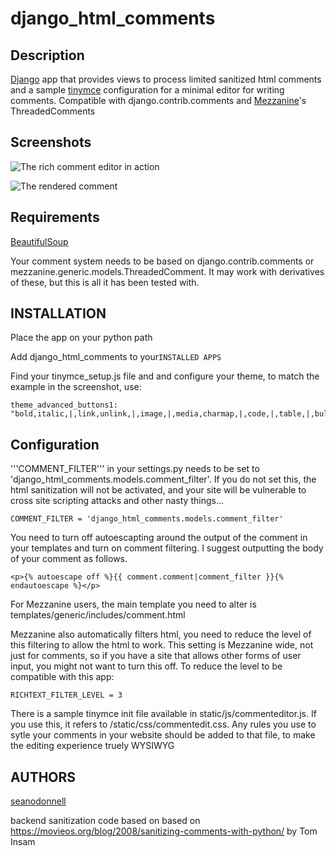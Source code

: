 # django_html_comments

## Description

[Django](http://www.djangoproject.com) app that provides views to process limited sanitized html comments and a sample [tinymce](http://www.tinymce.com/) configuration for a minimal editor for writing comments. Compatible with django.contrib.comments and [Mezzanine](https://github.com/stephenmcd/mezzanine)'s ThreadedComments

## Screenshots

![The rich comment editor in action](https://raw.github.com/seanodonnell/django_html_comments/master/screenshots/django_html_commnts_editor.png)

![The rendered comment](https://raw.github.com/seanodonnell/django_html_comments/master/screenshots/django_html_commnts_rendered.png)

## Requirements

[BeautifulSoup](http://www.crummy.com/software/BeautifulSoup/)

Your comment system needs to be based on django.contrib.comments or mezzanine.generic.models.ThreadedComment. It may work with derivatives of these, but this is all it has been tested with.

## INSTALLATION

Place the app on your python path

Add django_html_comments to your```INSTALLED APPS```

Find your tinymce_setup.js file and and configure your theme, to match the example in the screenshot, use:

    theme_advanced_buttons1: "bold,italic,|,link,unlink,|,image,|,media,charmap,|,code,|,table,|,bullist,numlist,blockquote,|,undo,redo,|,formatselect,|,search,replace,|,spellchecker,|,fullscreen,",

## Configuration 

'''COMMENT_FILTER''' in your settings.py needs to be set to 'django_html_comments.models.comment_filter'. If you do not set this, the html sanitization will not be activated, and your site will be vulnerable to cross site scripting attacks and other nasty things...

    COMMENT_FILTER = 'django_html_comments.models.comment_filter'

You need to turn off autoescapting around the output of the 
 comment in your templates and turn on comment filtering. I suggest outputting the body of your comment as follows.

    <p>{% autoescape off %}{{ comment.comment|comment_filter }}{% endautoescape %}</p>

For Mezzanine users, the main template you need to alter is templates/generic/includes/comment.html

Mezzanine also automatically filters html, you need to reduce the level of this filtering to allow the html to work. This setting is Mezzanine wide, not just for comments, so if you have a site that allows other forms of user input, you might not want to turn this off. To reduce the level to be compatible with this app:

    RICHTEXT_FILTER_LEVEL = 3

There is a sample tinymce init file available in static/js/commenteditor.js. If you use this, it refers to /static/css/commentedit.css. Any rules you use to sytle your comments in your website should be added to that file, to make the editing experience truely WYSIWYG

## AUTHORS

[seanodonnell](https://github.com/seanodonnell/)

backend sanitization code based on based on https://movieos.org/blog/2008/sanitizing-comments-with-python/ by Tom Insam
